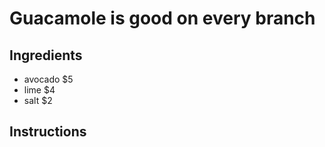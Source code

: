 
# Guacamole is good on every branch
## Ingredients
* avocado $5
* lime $4
* salt $2
## Instructions
